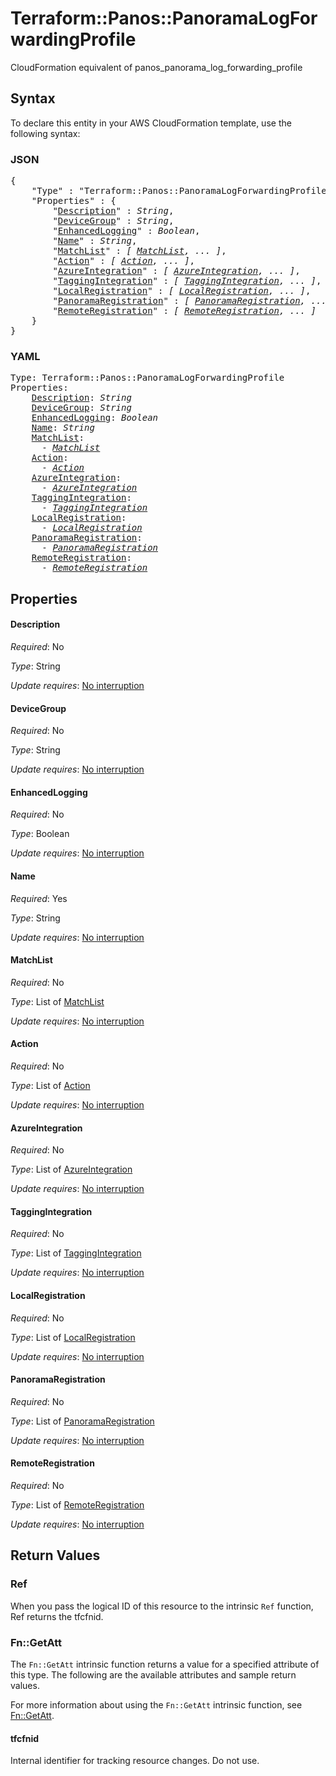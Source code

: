 # Terraform::Panos::PanoramaLogForwardingProfile

CloudFormation equivalent of panos_panorama_log_forwarding_profile

## Syntax

To declare this entity in your AWS CloudFormation template, use the following syntax:

### JSON

<pre>
{
    "Type" : "Terraform::Panos::PanoramaLogForwardingProfile",
    "Properties" : {
        "<a href="#description" title="Description">Description</a>" : <i>String</i>,
        "<a href="#devicegroup" title="DeviceGroup">DeviceGroup</a>" : <i>String</i>,
        "<a href="#enhancedlogging" title="EnhancedLogging">EnhancedLogging</a>" : <i>Boolean</i>,
        "<a href="#name" title="Name">Name</a>" : <i>String</i>,
        "<a href="#matchlist" title="MatchList">MatchList</a>" : <i>[ <a href="matchlist.md">MatchList</a>, ... ]</i>,
        "<a href="#action" title="Action">Action</a>" : <i>[ <a href="action.md">Action</a>, ... ]</i>,
        "<a href="#azureintegration" title="AzureIntegration">AzureIntegration</a>" : <i>[ <a href="azureintegration.md">AzureIntegration</a>, ... ]</i>,
        "<a href="#taggingintegration" title="TaggingIntegration">TaggingIntegration</a>" : <i>[ <a href="taggingintegration.md">TaggingIntegration</a>, ... ]</i>,
        "<a href="#localregistration" title="LocalRegistration">LocalRegistration</a>" : <i>[ <a href="localregistration.md">LocalRegistration</a>, ... ]</i>,
        "<a href="#panoramaregistration" title="PanoramaRegistration">PanoramaRegistration</a>" : <i>[ <a href="panoramaregistration.md">PanoramaRegistration</a>, ... ]</i>,
        "<a href="#remoteregistration" title="RemoteRegistration">RemoteRegistration</a>" : <i>[ <a href="remoteregistration.md">RemoteRegistration</a>, ... ]</i>
    }
}
</pre>

### YAML

<pre>
Type: Terraform::Panos::PanoramaLogForwardingProfile
Properties:
    <a href="#description" title="Description">Description</a>: <i>String</i>
    <a href="#devicegroup" title="DeviceGroup">DeviceGroup</a>: <i>String</i>
    <a href="#enhancedlogging" title="EnhancedLogging">EnhancedLogging</a>: <i>Boolean</i>
    <a href="#name" title="Name">Name</a>: <i>String</i>
    <a href="#matchlist" title="MatchList">MatchList</a>: <i>
      - <a href="matchlist.md">MatchList</a></i>
    <a href="#action" title="Action">Action</a>: <i>
      - <a href="action.md">Action</a></i>
    <a href="#azureintegration" title="AzureIntegration">AzureIntegration</a>: <i>
      - <a href="azureintegration.md">AzureIntegration</a></i>
    <a href="#taggingintegration" title="TaggingIntegration">TaggingIntegration</a>: <i>
      - <a href="taggingintegration.md">TaggingIntegration</a></i>
    <a href="#localregistration" title="LocalRegistration">LocalRegistration</a>: <i>
      - <a href="localregistration.md">LocalRegistration</a></i>
    <a href="#panoramaregistration" title="PanoramaRegistration">PanoramaRegistration</a>: <i>
      - <a href="panoramaregistration.md">PanoramaRegistration</a></i>
    <a href="#remoteregistration" title="RemoteRegistration">RemoteRegistration</a>: <i>
      - <a href="remoteregistration.md">RemoteRegistration</a></i>
</pre>

## Properties

#### Description

_Required_: No

_Type_: String

_Update requires_: [No interruption](https://docs.aws.amazon.com/AWSCloudFormation/latest/UserGuide/using-cfn-updating-stacks-update-behaviors.html#update-no-interrupt)

#### DeviceGroup

_Required_: No

_Type_: String

_Update requires_: [No interruption](https://docs.aws.amazon.com/AWSCloudFormation/latest/UserGuide/using-cfn-updating-stacks-update-behaviors.html#update-no-interrupt)

#### EnhancedLogging

_Required_: No

_Type_: Boolean

_Update requires_: [No interruption](https://docs.aws.amazon.com/AWSCloudFormation/latest/UserGuide/using-cfn-updating-stacks-update-behaviors.html#update-no-interrupt)

#### Name

_Required_: Yes

_Type_: String

_Update requires_: [No interruption](https://docs.aws.amazon.com/AWSCloudFormation/latest/UserGuide/using-cfn-updating-stacks-update-behaviors.html#update-no-interrupt)

#### MatchList

_Required_: No

_Type_: List of <a href="matchlist.md">MatchList</a>

_Update requires_: [No interruption](https://docs.aws.amazon.com/AWSCloudFormation/latest/UserGuide/using-cfn-updating-stacks-update-behaviors.html#update-no-interrupt)

#### Action

_Required_: No

_Type_: List of <a href="action.md">Action</a>

_Update requires_: [No interruption](https://docs.aws.amazon.com/AWSCloudFormation/latest/UserGuide/using-cfn-updating-stacks-update-behaviors.html#update-no-interrupt)

#### AzureIntegration

_Required_: No

_Type_: List of <a href="azureintegration.md">AzureIntegration</a>

_Update requires_: [No interruption](https://docs.aws.amazon.com/AWSCloudFormation/latest/UserGuide/using-cfn-updating-stacks-update-behaviors.html#update-no-interrupt)

#### TaggingIntegration

_Required_: No

_Type_: List of <a href="taggingintegration.md">TaggingIntegration</a>

_Update requires_: [No interruption](https://docs.aws.amazon.com/AWSCloudFormation/latest/UserGuide/using-cfn-updating-stacks-update-behaviors.html#update-no-interrupt)

#### LocalRegistration

_Required_: No

_Type_: List of <a href="localregistration.md">LocalRegistration</a>

_Update requires_: [No interruption](https://docs.aws.amazon.com/AWSCloudFormation/latest/UserGuide/using-cfn-updating-stacks-update-behaviors.html#update-no-interrupt)

#### PanoramaRegistration

_Required_: No

_Type_: List of <a href="panoramaregistration.md">PanoramaRegistration</a>

_Update requires_: [No interruption](https://docs.aws.amazon.com/AWSCloudFormation/latest/UserGuide/using-cfn-updating-stacks-update-behaviors.html#update-no-interrupt)

#### RemoteRegistration

_Required_: No

_Type_: List of <a href="remoteregistration.md">RemoteRegistration</a>

_Update requires_: [No interruption](https://docs.aws.amazon.com/AWSCloudFormation/latest/UserGuide/using-cfn-updating-stacks-update-behaviors.html#update-no-interrupt)

## Return Values

### Ref

When you pass the logical ID of this resource to the intrinsic `Ref` function, Ref returns the tfcfnid.

### Fn::GetAtt

The `Fn::GetAtt` intrinsic function returns a value for a specified attribute of this type. The following are the available attributes and sample return values.

For more information about using the `Fn::GetAtt` intrinsic function, see [Fn::GetAtt](https://docs.aws.amazon.com/AWSCloudFormation/latest/UserGuide/intrinsic-function-reference-getatt.html).

#### tfcfnid

Internal identifier for tracking resource changes. Do not use.

